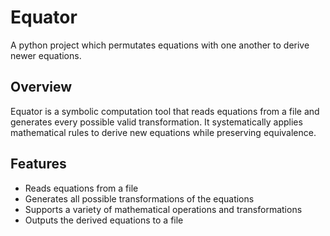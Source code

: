 # Equator
A python project which permutates equations with one another to derive newer equations.

## Overview
Equator is a symbolic computation tool that reads equations from a file and generates every possible valid transformation. It systematically applies mathematical rules to derive new equations while preserving equivalence.

## Features
- Reads equations from a file
- Generates all possible transformations of the equations
- Supports a variety of mathematical operations and transformations
- Outputs the derived equations to a file
